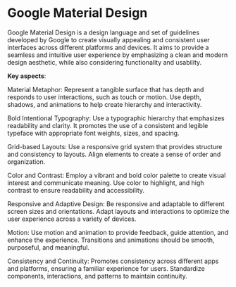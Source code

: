 # Google Material Design

Google Material Design is a design language and set of guidelines developed by Google to create visually appealing and consistent user interfaces across different platforms and devices. It aims to provide a seamless and intuitive user experience by emphasizing a clean and modern design aesthetic, while also considering functionality and usability.

**Key aspects**:

Material Metaphor: Represent a tangible surface that has depth and responds to user interactions, such as touch or motion. Use depth, shadows, and animations to help create hierarchy and interactivity.

Bold Intentional Typography: Use a typographic hierarchy that emphasizes readability and clarity. It promotes the use of a consistent and legible typeface with appropriate font weights, sizes, and spacing.

Grid-based Layouts: Use a responsive grid system that provides structure and consistency to layouts. Align elements to create a sense of order and organization.

Color and Contrast: Employ a vibrant and bold color palette to create visual interest and communicate meaning. Use color to highlight, and high contrast to ensure readability and accessibility.

Responsive and Adaptive Design: Be responsive and adaptable to different screen sizes and orientations. Adapt layouts and interactions to optimize the user experience across a variety of devices.

Motion: Use motion and animation to provide feedback, guide attention, and enhance the experience. Transitions and animations should be smooth, purposeful, and meaningful.

Consistency and Continuity: Promotes consistency across different apps and platforms, ensuring a familiar experience for users. Standardize components, interactions, and patterns to maintain continuity.
